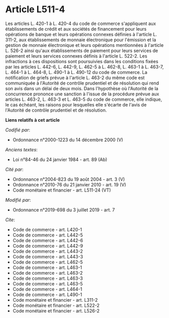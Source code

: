 # Article L511-4

Les articles L. 420-1 à L. 420-4 du code de commerce s'appliquent aux établissements de crédit et aux sociétés de financement
pour leurs opérations de banque et leurs opérations connexes définies à l'article L. 311-2, aux établissements de monnaie
électronique pour l'émission et la gestion de monnaie électronique et leurs opérations mentionnées à l'article L. 526-2 ainsi
qu'aux établissements de paiement pour leurs services de paiement et leurs services connexes définis à l'article L. 522-2.
Les infractions à ces dispositions sont poursuivies dans les conditions fixées par les articles L. 442-6, L. 442-9, L. 462-5
à L. 462-8, L. 463-1 à L. 463-7, L. 464-1 à L. 464-8, L. 490-1 à L. 490-12 du code de commerce. La notification de griefs
prévue à l'article L. 463-2 du même code est communiquée à l'Autorité de contrôle prudentiel et de résolution qui rend son
avis dans un délai de deux mois. Dans l'hypothèse où l'Autorité de la concurrence prononce une sanction à l'issue de la
procédure prévue aux articles L. 463-2, L. 463-3 et L. 463-5 du code de commerce, elle indique, le cas échéant, les raisons
pour lesquelles elle s'écarte de l'avis de l'Autorité de contrôle prudentiel et de résolution.

**Liens relatifs à cet article**

_Codifié par_:

  - Ordonnance n°2000-1223 du 14 décembre 2000 (V)

_Anciens textes_:

  - Loi n°84-46 du 24 janvier 1984 - art. 89 (Ab)

_Cité par_:

  - Ordonnance n°2004-823 du 19 août 2004 - art. 3 (V)
  - Ordonnance n°2010-76 du 21 janvier 2010 - art. 19 (V)
  - Code monétaire et financier - art. L511-24 (VT)

_Modifié par_:

  - Ordonnance n°2019-698 du 3 juillet 2019 - art. 7

_Cite_:

  - Code de commerce - art. L420-1
  - Code de commerce - art. L442-5
  - Code de commerce - art. L442-6
  - Code de commerce - art. L442-9
  - Code de commerce - art. L443-2
  - Code de commerce - art. L443-3
  - Code de commerce - art. L462-5
  - Code de commerce - art. L463-1
  - Code de commerce - art. L463-2
  - Code de commerce - art. L463-3
  - Code de commerce - art. L463-5
  - Code de commerce - art. L464-1
  - Code de commerce - art. L490-1
  - Code monétaire et financier - art. L311-2
  - Code monétaire et financier - art. L522-2
  - Code monétaire et financier - art. L526-2
